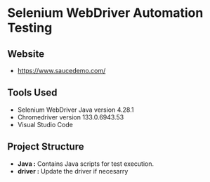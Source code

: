# Selenium WebDriver Automation Testing

## Website
* https://www.saucedemo.com/

## Tools Used
* Selenium WebDriver Java version 4.28.1
* Chromedriver version 133.0.6943.53	
* Visual Studio Code

## Project Structure
* **Java :** Contains Java scripts for test execution.
* **driver :** Update the driver if necesarry
